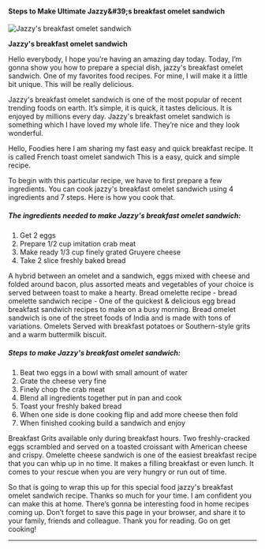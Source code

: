             

#### Steps to Make Ultimate Jazzy&amp;#39;s breakfast omelet sandwich

![Jazzy's breakfast omelet sandwich](https://img-global.cpcdn.com/recipes/5012489968287744/751x532cq70/jazzys-breakfast-omelet-sandwich-recipe-main-photo.jpg)

**Jazzy's breakfast omelet sandwich**

Hello everybody, I hope you’re having an amazing day today. Today, I’m gonna show you how to prepare a special dish, jazzy's breakfast omelet sandwich. One of my favorites food recipes. For mine, I will make it a little bit unique. This will be really delicious.

Jazzy's breakfast omelet sandwich is one of the most popular of recent trending foods on earth. It’s simple, it is quick, it tastes delicious. It is enjoyed by millions every day. Jazzy's breakfast omelet sandwich is something which I have loved my whole life. They’re nice and they look wonderful.

Hello, Foodies here I am sharing my fast easy and quick breakfast recipe. It is called French toast omelet sandwich This is a easy, quick and simple recipe.

To begin with this particular recipe, we have to first prepare a few ingredients. You can cook jazzy's breakfast omelet sandwich using 4 ingredients and 7 steps. Here is how you cook that.

##### The ingredients needed to make Jazzy's breakfast omelet sandwich:

1.  Get 2 eggs
2.  Prepare 1/2 cup imitation crab meat
3.  Make ready 1/3 cup finely grated Gruyere cheese
4.  Take 2 slice freshly baked bread

A hybrid between an omelet and a sandwich, eggs mixed with cheese and folded around bacon, plus assorted meats and vegetables of your choice is served between toast to make a hearty. Bread omelette recipe - bread omelette sandwich recipe - One of the quickest & delicious egg bread breakfast sandwich recipes to make on a busy morning. Bread omelet sandwich is one of the street foods of India and is made with tons of variations. Omelets Served with breakfast potatoes or Southern-style grits and a warm buttermilk biscuit.

##### Steps to make Jazzy's breakfast omelet sandwich:

1.  Beat two eggs in a bowl with small amount of water
2.  Grate the cheese very fine
3.  Finely chop the crab meat
4.  Blend all ingredients together put in pan and cook
5.  Toast your freshly baked bread
6.  When one side is done cooking flip and add more cheese then fold
7.  When finished cooking build a sandwich and enjoy

Breakfast Grits available only during breakfast hours. Two freshly-cracked eggs scrambled and served on a toasted croissant with American cheese and crispy. Omelette cheese sandwich is one of the easiest breakfast recipe that you can whip up in no time. It makes a filling breakfast or even lunch. It comes to your rescue when you are very hungry or run out of time.

So that is going to wrap this up for this special food jazzy's breakfast omelet sandwich recipe. Thanks so much for your time. I am confident you can make this at home. There’s gonna be interesting food in home recipes coming up. Don’t forget to save this page in your browser, and share it to your family, friends and colleague. Thank you for reading. Go on get cooking!

* * *